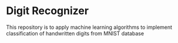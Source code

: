 # Digit Recognizer
This repository is to apply machine learning algorithms to implement classification of handwritten digits from MNIST database

